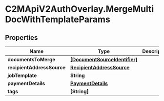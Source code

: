 # C2MApiV2AuthOverlay.MergeMultiDocWithTemplateParams

## Properties

Name | Type | Description | Notes
------------ | ------------- | ------------- | -------------
**documentsToMerge** | [**[DocumentSourceIdentifier]**](DocumentSourceIdentifier.md) |  | 
**recipientAddressSource** | [**RecipientAddressSource**](RecipientAddressSource.md) |  | 
**jobTemplate** | **String** |  | 
**paymentDetails** | [**PaymentDetails**](PaymentDetails.md) |  | 
**tags** | **[String]** |  | [optional] 


